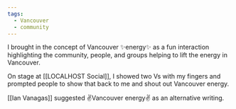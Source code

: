 ```yaml
---
tags:
  - Vancouver
  - community
---
```

I brought in the concept of Vancouver ✨energy✨ as a fun interaction highlighting the community, people, and groups helping to lift the energy in Vancouver.

On stage at [[LOCALHOST Social]], I showed two Vs with my fingers and prompted people to show that back to me and shout out Vancouver energy.

[[Ian Vanagas]] suggested ✌️Vancouver energy✌️ as an alternative writing.